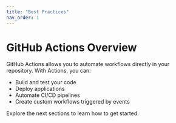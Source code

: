 ```yaml
---
title: "Best Practices"
nav_order: 1
---
```


# GitHub Actions Overview

GitHub Actions allows you to automate workflows directly in your repository. With Actions, you can:

- Build and test your code
- Deploy applications
- Automate CI/CD pipelines
- Create custom workflows triggered by events

Explore the next sections to learn how to get started.
